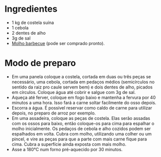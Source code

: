 Ingredientes
============

- 1 kg de costela suína
- 1 cebola
- 2 dentes de alho
- 3g de sal
- [Molho barbecue](molho_barbecue.md) (pode ser comprado pronto).

Modo de preparo
===============

- Em uma panela coloque a costela, cortada em duas ou três peças se necessário, uma
  cebola, cortada em pedaços médios (semicírculos no sentido da raiz pro caule servem
  bem) e dois dentes de alho, picados em círculos. Coloque água até cobrir e salgue com
  3g de sal.
- Aqueça até ferver, coloque em fogo baixo e mantenha a fervura por 40 minutos a uma
  hora. Isso fará a carne soltar facilmente do osso depois.
- Escorra a água. É possível reservar como caldo de carne para utilizar depois, no
  preparo de arroz por exemplo.
- Em uma assadeira, coloque as peças de costela. Elas serão assadas com os ossos para
  baixo, então coloque-os para cima para espalhar o molho inicialmente. Os pedaços de
  cebola e alho cozidos podem ser espalhados em volta. Cubra com molho, utilizando uma
  colher ou um pincel, e vire as peças para que a parte com mais carne fique para cima.
  Cubra a superfície ainda exposta com mais molho.
- Asse a 180°C num forno pré-aquecido por 30 minutos.
